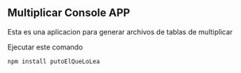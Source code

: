 ## Multiplicar Console APP
Esta es una aplicacion para generar archivos de tablas de multiplicar 

Ejecutar este comando
```
npm install putoElQueLoLea
```